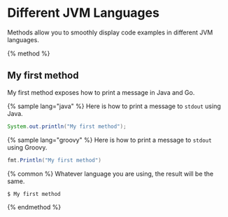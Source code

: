 # Different JVM Languages

Methods allow you to smoothly display code examples in different JVM languages.

{% method %}
## My first method

My first method exposes how to print a message in Java and Go.

{% sample lang="java" %}
Here is how to print a message to `stdout` using Java.

```java
System.out.println("My first method");
```

{% sample lang="groovy" %}
Here is how to print a message to `stdout` using Groovy.

```groovy
fmt.Println("My first method")
```

{% common %}
Whatever language you are using, the result will be the same.

```bash
$ My first method
```
{% endmethod %}
